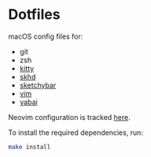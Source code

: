 # Dotfiles

macOS config files for:

- git
- zsh
- [kitty](https://sw.kovidgoyal.net/kitty/)
- [skhd](https://github.com/koekeishiya/skhd)
- [sketchybar](https://github.com/felixkratz/sketchybar)
- [vim](https://www.vim.org)
- [yabai](https://github.com/koekeishiya/yabai)

Neovim configuration is tracked [here](https://github.com/le4ker/NvMegaChad).

To install the required dependencies, run:

```bash
make install
```
